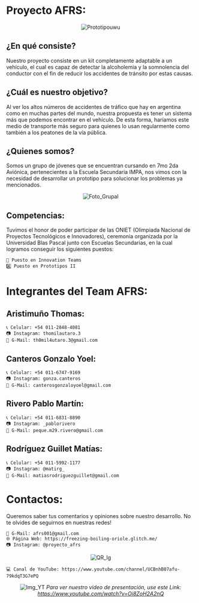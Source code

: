 # Proyecto AFRS:

<div align="center">
  
  ![Prototipouwu](https://user-images.githubusercontent.com/82232036/145044789-590749d7-1969-401f-a2e0-82e9fc9c0058.gif)

</div>

## ¿En qué consiste?
Nuestro proyecto consiste en un kit completamente adaptable a un vehículo, el cual es capaz de detectar la alcoholemia y la somnolencia del conductor con el fin de reducir los accidentes de tránsito por estas causas.

## ¿Cuál es nuestro objetivo?
Al ver los altos números de accidentes de tráfico que hay en argentina como en muchas partes del mundo, nuestra propuesta es tener un sistema más que podemos encontrar en el vehículo. De esta forma, haríamos este medio de transporte más seguro para quienes lo usan regularmente como también a los peatones de la vía pública.

## ¿Quienes somos?
Somos un grupo de jóvenes que se encuentran cursando en 7mo 2da Aviónica, pertenecientes a la Escuela Secundaria IMPA, nos vimos con la necesidad de desarrollar un prototipo para solucionar los problemas ya mencionados.

<div align="center">

  ![Foto_Grupal](https://user-images.githubusercontent.com/82232036/145055848-4173a84d-69be-4205-b9f0-5061c42c068c.jpg)
    
</div>

## Competencias:
Tuvimos el honor de poder participar de las ONIET (Olimpiada Nacional de Proyectos Tecnológicos e Innovadores), ceremonia organizada por la Universidad Blas Pascal junto con Escuelas Secundarias, en la cual logramos conseguir los siguientes puestos:

    🥉 Puesto en Innovation Teams
    4️⃣ Puesto en Prototipos II

# Integrantes del Team AFRS:

## Aristimuño Thomas:
    📞 Celular: +54 011-2848-4081
    📷 Instagram: thomilautaro.3
    📧 G-Mail: th0mil4utaro.3@gmail.com
## Canteros Gonzalo Yoel:
    📞 Celular: +54 011-6747-9169
    📷 Instagram: gonza.canteros
    📧 G-Mail: canterosgonzaloyoel@gmail.com
## Rivero Pablo Martín:
    📞 Celular: +54 011-6831-8890
    📷 Instagram: _pablorivero
    📧 G-Mail: peque.m29.rivero@gmail.com
## Rodríguez Guillet Matías:
    📞 Celular: +54 011-5992-1177
    📷 Instagram: @matirg_
    📧 G-Mail: matiasrodriguezguillet@gmail.com
    
# Contactos:
Queremos saber tus comentarios y opiniones sobre nuestro desarrollo. No te olvides de seguirnos en nuestras redes!

    📧 G-Mail: afrs001@gmail.com
    🌐 Página Web: https://freezing-boiling-oriole.glitch.me/
    📷 Instagram: @proyecto_afrs

<div align="center">
  
  ![QR_Ig](https://user-images.githubusercontent.com/82232036/145039504-22fa817a-3981-40b5-9b6c-8d4a9e5277f1.png)

</div>

    💻 Canal de YouTube: https://www.youtube.com/channel/UCBnhB07afu-79kdqT3G7ePQ

<div align="center">
  
  ![Img_YT](https://user-images.githubusercontent.com/82232036/145040527-5da9b4be-42c8-4488-a748-1508bd05fe2d.png)
  *Para ver nuestro video de presentación, use este Link: https://www.youtube.com/watch?v=Oi8ZoH2A2nQ*
  
</div>
